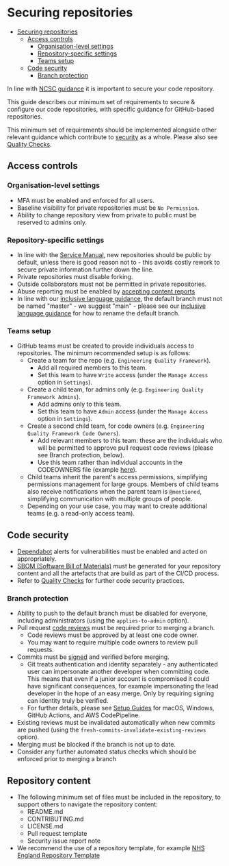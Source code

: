 # Securing repositories

- [Securing repositories](#securing-repositories)
  - [Access controls](#access-controls)
    - [Organisation-level settings](#organisation-level-settings)
    - [Repository-specific settings](#repository-specific-settings)
    - [Teams setup](#teams-setup)
  - [Code security](#code-security)
    - [Branch protection](#branch-protection)

In line with [NCSC guidance](https://www.ncsc.gov.uk/collection/developers-collection/principles/protect-your-code-repository) it is important to secure your code repository.

This guide describes our minimum set of requirements to secure & configure our code repositories, with specific guidance for GitHub-based repositories.

This minimum set of requirements should be implemented alongside other relevant guidance which contribute to [security](security.md) as a whole. Please also see [Quality Checks](../quality-checks.md).

## Access controls

### Organisation-level settings

- MFA must be enabled and enforced for all users.
- Baseline visibility for private repositories must be `No Permission`.
- Ability to change repository view from private to public must be reserved to admins only.

### Repository-specific settings

- In line with the [Service Manual](https://service-manual.nhs.uk/service-standard/12-make-new-source-code-open), new repositories should be public by default, unless there is good reason not to - this avoids costly rework to secure private information further down the line.
- Private repositories must disable forking.
- Outside collaborators must not be permitted in private repositories.
- Abuse reporting must be enabled by <!-- markdown-link-check-disable -->[accepting content reports](https://docs.github.com/en/communities/moderating-comments-and-conversations/managing-how-contributors-report-abuse-in-your-organizations-repository)<!-- markdown-link-check-enable -->
- In line with our [inclusive language guidance](../inclusive-language.md), the default branch must not be named "master" - we suggest "main" - please see our [inclusive language guidance](../inclusive-language.md) for how to rename the default branch.

### Teams setup

- GitHub teams must be created to provide individuals access to repositories. The minimum recommended setup is as follows:
  - Create a team for the repo (e.g. `Engineering Quality Framework`).
    - Add all required members to this team.
    - Set this team to have `Write` access (under the `Manage Access` option in `Settings`).
  - Create a child team, for admins only (e.g. `Engineering Quality Framework Admins`).
    - Add admins only to this team.
    - Set this team to have `Admin` access (under the `Manage Access` option in `Settings`).
  - Create a second child team, for code owners (e.g. `Engineering Quality Framework Code Owners`).
    - Add relevant members to this team: these are the individuals who will be permitted to approve pull request code reviews (please see Branch protection, below).
    - Use this team rather than individual accounts in the CODEOWNERS file (example [here](https://github.com/NHSDigital/software-engineering-quality-framework/blob/master/.github/CODEOWNERS)).
  - Child teams inherit the parent's access permissions, simplifying permissions management for large groups. Members of child teams also receive notifications when the parent team is `@mentioned`, simplifying communication with multiple groups of people.
  - Depending on your use case, you may want to create additional teams (e.g. a read-only access team).

## Code security

- [Dependabot](https://github.blog/2020-06-01-keep-all-your-packages-up-to-date-with-dependabot/) alerts for vulnerabilities must be enabled and acted on appropriately.
- [SBOM (Software Bill of Materials)](../tools/dependency-scan/README.md) must be generated for your repository content and all the artefacts that are build as part of the CI/CD process.
- Refer to [Quality Checks](../quality-checks.md) for further code security practices.

### Branch protection

- Ability to push to the default branch must be disabled for everyone, including administrators (using the `applies-to-admin` option).
- Pull request <!-- markdown-link-check-disable -->[code reviews](https://docs.github.com/en/github/administering-a-repository/defining-the-mergeability-of-pull-requests/about-protected-branches#require-pull-request-reviews-before-merging)<!-- markdown-link-check-enable --> must be required prior to merging a branch.
  - Code reviews must be approved by at least one code owner.
  - You may want to require multiple code owners to review pull requests.
- Commits must be <!-- markdown-link-check-disable -->[signed](https://docs.github.com/en/github/administering-a-repository/defining-the-mergeability-of-pull-requests/about-protected-branches#require-signed-commits)<!-- markdown-link-check-enable --> and verified before merging.
  - Git treats authentication and identity separately - any authenticated user can impersonate another developer when committing code. This means that even if a junior account is compromised it could have significant consequences, for example impersonating the lead developer in the hope of an easy merge. Only by requiring signing can identity truly be verified.
  - For further details, please see [Setup Guides](guides/commit-signing.md) for macOS, Windows, GitHub Actions, and AWS CodePipeline.
- Existing reviews must be invalidated automatically when new commits are pushed (using the `fresh-commits-invalidate-existing-reviews` option).
- Merging must be blocked if the branch is not up to date.
- Consider any further automated status checks which should be enforced prior to merging a branch

## Repository content

- The following minimum set of files must be included in the repository, to support others to navigate the repository content:
  - README.md
  - CONTRIBUTING.md
  - LICENSE.md
  - Pull request template
  - Security issue report note
- We recommend the use of a repository template, for example [NHS England Repository Template](https://github.com/nhs-england-tools/repository-template)
